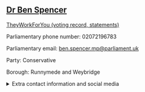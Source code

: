 ## <a href="https://members.parliament.uk/member/4785/contact">Dr Ben Spencer</a>

<a href="https://www.theyworkforyou.com/mp/25889/ben_spencer/runnymede_and_weybridge">TheyWorkForYou (voting record, statements)</a> 

Parliamentary phone number: 02072196783 

Parliamentary email: ben.spencer.mp@parliament.uk 

Party: Conservative 

Borough: Runnymede and Weybridge 

<details><summary>Extra contact information and social media</summary> 
<li>Website: https://www.drbenspencer.org.uk/</li>
<li>Twitter: https://twitter.com/DrBenSpencer</li>
<li>Constituency office phone number:</li>
<li>Constituency office email:</li>
<li>Facebook: https://www.facebook.com/drbenspencer/</li>
<li>Instagram:</li>
<li>Youtube:</li>
<li>Linkedin:</li>
<li>Government department phone number:</li>
<li>Government department email:</li>
<li>Threads:</li>
<li>Party office phone number:</li>
<li>Party office email:</li>
<li>Tiktok:</li>
</details>